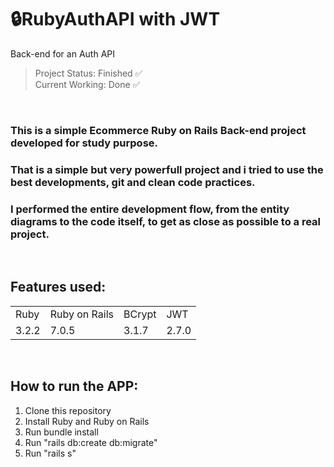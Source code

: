 # 🔒RubyAuthAPI with JWT
Back-end for an Auth API


> Project Status: Finished ✅
> <br>
> Current Working: Done ✅
<br>

### This is a simple Ecommerce Ruby on Rails Back-end project developed for study purpose.

### That is a simple but very powerfull project and i tried to use the best developments, git and clean code practices.

### I performed the entire development flow, from the entity diagrams to the code itself, to get as close as possible to a real project.

<br>

## Features used:

<table>
  <tr>
    <td>Ruby</td>
    <td>Ruby on Rails</td>
    <td>BCrypt</td>
    <td>JWT</td>
  </tr>
  <tr>
    <td>3.2.2</td>
    <td>7.0.5</td>
    <td>3.1.7</td>
    <td>2.7.0</td>
  </tr>
<table>

<br>

## How to run the APP:

1. Clone this repository
2. Install Ruby and Ruby on Rails
3. Run bundle install
4. Run "rails db:create db:migrate"
5. Run "rails s"